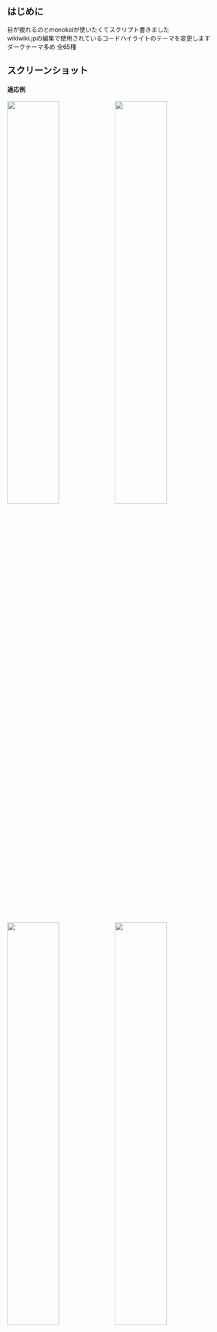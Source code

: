## はじめに
目が疲れるのとmonokaiが使いたくてスクリプト書きました  
wikiwiki.jpの編集で使用されているコードハイライトのテーマを変更します  
ダークテーマ多め 全65種  

## スクリーンショット
#### 適応例
<span>
<img src="https://user-images.githubusercontent.com/84770944/147560952-8a9f05d9-2824-4b2c-a119-ba45209907aa.png" style="width:49%;"> <img src="https://user-images.githubusercontent.com/84770944/147560945-47f67f3b-41a6-444c-9200-4b817bf88a03.png" style="width:49%;">
</span>
<span>
<img src="https://user-images.githubusercontent.com/84770944/147560915-25bc2e14-d2f6-4213-9a1f-913fc94bdcbe.png" style="width:49%;"> <img src="https://user-images.githubusercontent.com/84770944/147560896-9f756c92-2e44-4985-b0de-acc7ed7ec42f.png" style="width:49%;">
</span>

## インストール
1. ブラウザに合ったUserScriptを実行できる拡張機能を [Tampermonkey](https://www.tampermonkey.net/) 等からインストールする  
(Tampermonkey以外でも動くはずですが動作テストしてません)
2. [UserScript](https://github.com/AnonUsr-Dev/UserScripts/blob/main/NijiWiki/Custom_Editor_CSS/cec.user.js#raw-url) の [Raw] からインストール  
3. インストールする  
4. エディタページで自動実行されます  

大体[Wrap-style Switcher](https://github.com/AnonUsr-Dev/UserScripts/blob/main/NijiWiki/Wrap-style_Switcher/README.md#%E4%BD%BF%E3%81%84%E6%96%B9)の手順と同じなので分からなかったら参考にしてください

## プレビューとスタイルの変更  
![image](https://user-images.githubusercontent.com/84770944/147382296-848ee3d8-1fc8-4b0c-9b28-ce94ac065dab.png)  
### プレビュー  
- `DEBUG`を`true`にして保存することでテーマ切り替えのコンボボックスが表示されます  
  - `DEBUG=true`のまま使用するのはコンボボックスが邪魔なのであまりおすすめしません
- または [CodeMirror: Theme Demo](https://codemirror.net/demo/theme.html)  
### スタイルの変更  
- `DEFAULD_THEME_NO`の数値を変更して保存します  
- コンボボックスの表示名の頭の数値か配列中のコメントアウトの数値を使ってください  

## 動作テスト環境
- Chrome 最新版 (Official Build) (64 ビット)  
- Firefox 最新版 (64 ビット)  
- Microsoft Edge 最新版 (公式ビルド) (64 ビット)  
- Kinza 最新版 (64 ビット) // 制作環境  
- Tampermonkey v4.13  

## 更新履歴
- 2021/12/28 `3` update
  - DEBUGモード中にフォーム内要素がおかしくなるのを修正
  - version`2`の変更点を適応例の画像に反映
----
- 2021/12/25 `2` update
  - DEBUGモードを追加しました。DEBUGモード中のみテーマの切り替えが出来るようになります
  - プラグインだけ.cm-pluginで拡張定義してあるみたいなのでダークテーマ用の同系色を適応するようにしました
- 2021/12/24 `1` new
  - 初版公開
  - 自動アップデートに対応しました (要らない場合は`@updateURL`行を削除して保存してください)
